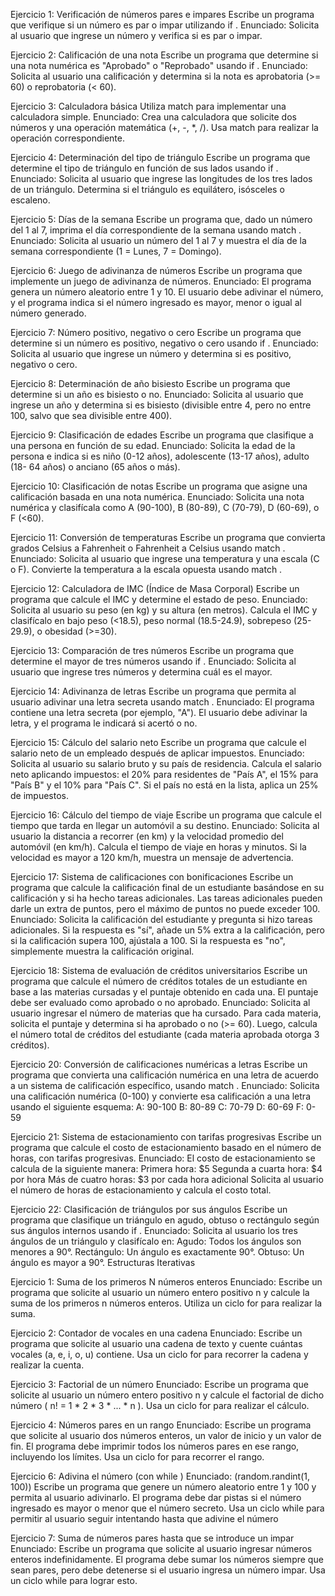 Ejercicio 1:
 Verificación de números pares e impares
Escribe un programa que verifique si un número es par o impar utilizando if .
Enunciado:
Solicita al usuario que ingrese un número y verifica si es par o impar.

Ejercicio 2:
 Calificación de una nota
Escribe un programa que determine si una nota numérica es "Aprobado" o "Reprobado" usando
if .
Enunciado:
Solicita al usuario una calificación y determina si la nota es aprobatoria (>= 60) o reprobatoria (<
60).

Ejercicio 3:
 Calculadora básica
Utiliza match para implementar una calculadora simple.
Enunciado:
Crea una calculadora que solicite dos números y una operación matemática (+, -, *, /). Usa match
para realizar la operación correspondiente.

Ejercicio 4:
 Determinación del tipo de triángulo
Escribe un programa que determine el tipo de triángulo en función de sus lados usando if .
Enunciado:
Solicita al usuario que ingrese las longitudes de los tres lados de un triángulo. Determina si el
triángulo es equilátero, isósceles o escaleno.

Ejercicio 5:
 Días de la semana
Escribe un programa que, dado un número del 1 al 7, imprima el día correspondiente de la
semana usando match .
Enunciado:
Solicita al usuario un número del 1 al 7 y muestra el día de la semana correspondiente (1 = Lunes,
7 = Domingo).

Ejercicio 6:
 Juego de adivinanza de números
Escribe un programa que implemente un juego de adivinanza de números.
Enunciado:
El programa genera un número aleatorio entre 1 y 10. El usuario debe adivinar el número, y el
programa indica si el número ingresado es mayor, menor o igual al número generado.

Ejercicio 7: Número positivo, negativo o cero
Escribe un programa que determine si un número es positivo, negativo o cero usando if .
Enunciado:
Solicita al usuario que ingrese un número y determina si es positivo, negativo o cero.

Ejercicio 8: Determinación de año bisiesto
Escribe un programa que determine si un año es bisiesto o no.
Enunciado:
Solicita al usuario que ingrese un año y determina si es bisiesto (divisible entre 4, pero no entre
100, salvo que sea divisible entre 400).

Ejercicio 9: Clasificación de edades
Escribe un programa que clasifique a una persona en función de su edad.
Enunciado:
Solicita la edad de la persona e indica si es niño (0-12 años), adolescente (13-17 años), adulto (18-
64 años) o anciano (65 años o más).

Ejercicio 10: Clasificación de notas
Escribe un programa que asigne una calificación basada en una nota numérica.
Enunciado:
Solicita una nota numérica y clasifícala como A (90-100), B (80-89), C (70-79), D (60-69), o F (<60).

Ejercicio 11: Conversión de temperaturas
Escribe un programa que convierta grados Celsius a Fahrenheit o Fahrenheit a Celsius usando
match .
Enunciado:
Solicita al usuario que ingrese una temperatura y una escala (C o F). Convierte la temperatura a la
escala opuesta usando match .

Ejercicio 12: Calculadora de IMC (Índice de Masa Corporal)
Escribe un programa que calcule el IMC y determine el estado de peso.
Enunciado:
Solicita al usuario su peso (en kg) y su altura (en metros). Calcula el IMC y clasifícalo en bajo peso
(<18.5), peso normal (18.5-24.9), sobrepeso (25-29.9), o obesidad (>=30).

Ejercicio 13: Comparación de tres números
Escribe un programa que determine el mayor de tres números usando if .
Enunciado:
Solicita al usuario que ingrese tres números y determina cuál es el mayor.

Ejercicio 14: Adivinanza de letras
Escribe un programa que permita al usuario adivinar una letra secreta usando match .
Enunciado:
El programa contiene una letra secreta (por ejemplo, "A"). El usuario debe adivinar la letra, y el
programa le indicará si acertó o no.

Ejercicio 15: Cálculo del salario neto
Escribe un programa que calcule el salario neto de un empleado después de aplicar impuestos.
Enunciado:
Solicita al usuario su salario bruto y su país de residencia. Calcula el salario neto aplicando
impuestos: el 20% para residentes de "País A", el 15% para "País B" y el 10% para "País C". Si el
país no está en la lista, aplica un 25% de impuestos.

Ejercicio 16: Cálculo del tiempo de viaje
Escribe un programa que calcule el tiempo que tarda en llegar un automóvil a su destino.
Enunciado:
Solicita al usuario la distancia a recorrer (en km) y la velocidad promedio del automóvil (en km/h).
Calcula el tiempo de viaje en horas y minutos. Si la velocidad es mayor a 120 km/h, muestra un
mensaje de advertencia.

Ejercicio 17: Sistema de calificaciones con bonificaciones
Escribe un programa que calcule la calificación final de un estudiante basándose en su calificación
y si ha hecho tareas adicionales. Las tareas adicionales pueden darle un extra de puntos, pero el
máximo de puntos no puede exceder 100.
Enunciado:
Solicita la calificación del estudiante y pregunta si hizo tareas adicionales. Si la respuesta es "sí",
añade un 5% extra a la calificación, pero si la calificación supera 100, ajústala a 100. Si la respuesta
es "no", simplemente muestra la calificación original.

Ejercicio 18: Sistema de evaluación de créditos universitarios
Escribe un programa que calcule el número de créditos totales de un estudiante en base a las
materias cursadas y el puntaje obtenido en cada una. El puntaje debe ser evaluado como
aprobado o no aprobado.
Enunciado:
Solicita al usuario ingresar el número de materias que ha cursado. Para cada materia, solicita el
puntaje y determina si ha aprobado o no (>= 60). Luego, calcula el número total de créditos del
estudiante (cada materia aprobada otorga 3 créditos).

Ejercicio 20: Conversión de calificaciones numéricas a letras
Escribe un programa que convierta una calificación numérica en una letra de acuerdo a un
sistema de calificación específico, usando match .
Enunciado:
Solicita una calificación numérica (0-100) y convierte esa calificación a una letra usando el
siguiente esquema:
A: 90-100
B: 80-89
C: 70-79
D: 60-69
F: 0-59

Ejercicio 21: Sistema de estacionamiento con tarifas
progresivas
Escribe un programa que calcule el costo de estacionamiento basado en el número de horas, con
tarifas progresivas.
Enunciado:
El costo de estacionamiento se calcula de la siguiente manera:
Primera hora: $5
Segunda a cuarta hora: $4 por hora
Más de cuatro horas: $3 por cada hora adicional
Solicita al usuario el número de horas de estacionamiento y calcula el costo total.

Ejercicio 22: Clasificación de triángulos por sus ángulos
Escribe un programa que clasifique un triángulo en agudo, obtuso o rectángulo según sus ángulos
internos usando if .
Enunciado:
Solicita al usuario los tres ángulos de un triángulo y clasifícalo en:
Agudo: Todos los ángulos son menores a 90°.
Rectángulo: Un ángulo es exactamente 90°.
Obtuso: Un ángulo es mayor a 90°.
Estructuras Iterativas

Ejercicio 1: Suma de los primeros N números enteros
Enunciado:
Escribe un programa que solicite al usuario un número entero positivo n y calcule la suma de los
primeros n números enteros. Utiliza un ciclo for para realizar la suma.

Ejercicio 2: Contador de vocales en una cadena
Enunciado:
Escribe un programa que solicite al usuario una cadena de texto y cuente cuántas vocales (a, e, i,
o, u) contiene. Usa un ciclo for para recorrer la cadena y realizar la cuenta.

Ejercicio 3: Factorial de un número
Enunciado:
Escribe un programa que solicite al usuario un número entero positivo n y calcule el factorial de
dicho número ( n! = 1 * 2 * 3 * ... * n ). Usa un ciclo for para realizar el cálculo.

Ejercicio 4: Números pares en un rango
Enunciado:
Escribe un programa que solicite al usuario dos números enteros, un valor de inicio y un valor de
fin. El programa debe imprimir todos los números pares en ese rango, incluyendo los límites. Usa
un ciclo for para recorrer el rango.

Ejercicio 6: Adivina el número (con while )
Enunciado: (random.randint(1, 100))
Escribe un programa que genere un número aleatorio entre 1 y 100 y permita al usuario
adivinarlo. El programa debe dar pistas si el número ingresado es mayor o menor que el número
secreto. Usa un ciclo while para permitir al usuario seguir intentando hasta que adivine el
número

Ejercicio 7: Suma de números pares hasta que se introduce
un impar
Enunciado:
Escribe un programa que solicite al usuario ingresar números enteros indefinidamente. El
programa debe sumar los números siempre que sean pares, pero debe detenerse si el usuario
ingresa un número impar. Usa un ciclo while para lograr esto.